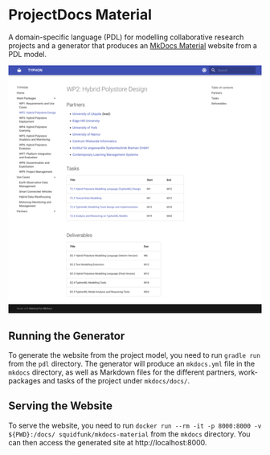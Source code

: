 # ProjectDocs Material

A domain-specific language (PDL) for modelling collaborative research projects and a generator that produces an [MkDocs Material](https://squidfunk.github.io/mkdocs-material/) website from a PDL model.

![](screenshots/light-theme.png)

## Running the Generator

To generate the website from the project model, you need to run `gradle run` from the `pdl` directory. The generator will produce an `mkdocs.yml` file in the `mkdocs` directory, as well as Markdown files for the different partners, work-packages and tasks of the project under `mkdocs/docs/`.

## Serving the Website

To serve the website, you need to run `docker run --rm -it -p 8000:8000 -v ${PWD}:/docs/ squidfunk/mkdocs-material` from the `mkdocs` directory. You can then access the generated site at http://localhost:8000.